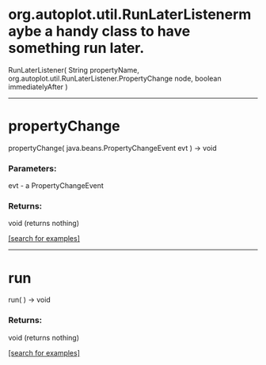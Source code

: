 # org.autoplot.util.RunLaterListenermaybe a handy class to have something run later.
RunLaterListener( String propertyName, org.autoplot.util.RunLaterListener.PropertyChange node, boolean immediatelyAfter )


***
<a name="propertyChange"></a>
# propertyChange
propertyChange( java.beans.PropertyChangeEvent evt ) &rarr; void



### Parameters:
evt - a PropertyChangeEvent

### Returns:
void (returns nothing)


<a href="https://github.com/autoplot/dev/search?q=propertyChange&unscoped_q=propertyChange">[search for examples]</a>

***
<a name="run"></a>
# run
run(  ) &rarr; void



### Returns:
void (returns nothing)


<a href="https://github.com/autoplot/dev/search?q=run&unscoped_q=run">[search for examples]</a>

